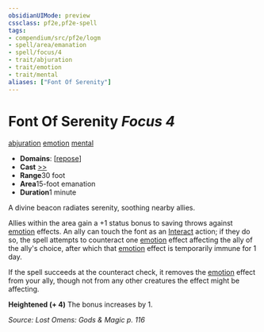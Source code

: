 ```yaml
---
obsidianUIMode: preview
cssclass: pf2e,pf2e-spell
tags:
- compendium/src/pf2e/logm
- spell/area/emanation
- spell/focus/4
- trait/abjuration
- trait/emotion
- trait/mental
aliases: ["Font Of Serenity"]
---
```

# Font Of Serenity *Focus 4*   
[abjuration](/rules/traits/abjuration.md)  [emotion](/rules/traits/emotion.md)  [mental](/rules/traits/mental.md)  

- **Domains**: [[repose](/compendium/setting/domains.md#Repose)]
- **Cast** [>>](/rules/core-rulebook/chapter-9-playing-the-game.md#Actions "Two-Action") 
- **Range**30 foot
- **Area**15-foot emanation
- **Duration**1 minute

A divine beacon radiates serenity, soothing nearby allies.

Allies within the area gain a +1 status bonus to saving throws against [emotion](/rules/traits/emotion.md) effects. An ally can touch the font as an [Interact](/rules/actions/interact.md) action; if they do so, the spell attempts to counteract one [emotion](/rules/traits/emotion.md) effect affecting the ally of the ally's choice, after which that [emotion](/rules/traits/emotion.md) effect is temporarily immune for 1 day.

If the spell succeeds at the counteract check, it removes the [emotion](/rules/traits/emotion.md) effect from your ally, though not from any other creatures the effect might be affecting.

**Heightened (+ 4)** The bonus increases by 1.

*Source: Lost Omens: Gods & Magic p. 116*